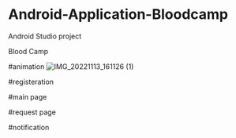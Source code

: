 # Android-Application-Bloodcamp
Android Studio project

Blood Camp 

#animation
![IMG_20221113_161126 (1)](https://user-images.githubusercontent.com/91895505/201517908-11704a31-1533-4085-a26a-08b2a56a37d5.jpg)



#registeration

#main page


#request page


#notification


